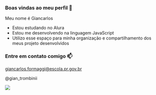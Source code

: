 ### Boas vindas ao meu perfil 💙

Meu nome é Giancarlos

- Estou estudando no Alura
- Estou me desenvolvendo  na linguagem JavaScript
- Utilizo esse espaço para minha organização e compartilhamento dos meus projeto desenvolvidos

### Entre em contato comigo 📫

giancarlos.formaggi@escola.pr.gov.br

@gian_trombinii


![](https://tenor.com/pt-BR/view/archie-gif-452160875645001913)
